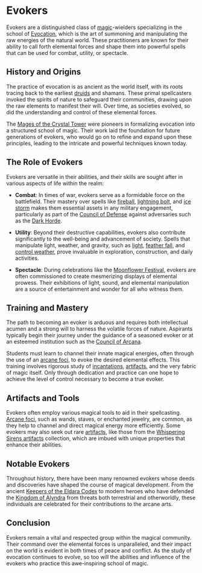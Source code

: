 # Evokers

Evokers are a distinguished class of [magic](Magic.md)-wielders specializing in the school of [Evocation](Evocation.md), which is the art of summoning and manipulating the raw energies of the natural world. These practitioners are known for their ability to call forth elemental forces and shape them into powerful spells that can be used for combat, utility, or spectacle.

## History and Origins

The practice of evocation is as ancient as the world itself, with its roots tracing back to the earliest [druids](Druids.md) and shamans. These primal spellcasters invoked the spirits of nature to safeguard their communities, drawing upon the raw elements to manifest their will. Over time, as societies evolved, so did the understanding and control of these elemental forces.

The [Mages of the Crystal Tower](Mages%20of%20the%20Crystal%20Tower.md) were pioneers in formalizing evocation into a structured school of magic. Their work laid the foundation for future generations of evokers, who would go on to refine and expand upon these principles, leading to the intricate and powerful techniques known today.

## The Role of Evokers

Evokers are versatile in their abilities, and their skills are sought after in various aspects of life within the realm:

- **Combat**: In times of war, evokers serve as a formidable force on the battlefield. Their mastery over spells like [fireball](Fireball.md), [lightning bolt](Lightning%20Bolt.md), and [ice storm](Ice%20Storm.md) makes them essential assets in any military engagement, particularly as part of the [Council of Defense](Council%20of%20Defense.md) against adversaries such as the [Dark Horde](Dark%20Horde.md).

- **Utility**: Beyond their destructive capabilities, evokers also contribute significantly to the well-being and advancement of society. Spells that manipulate light, weather, and gravity, such as [light](Light.md), [feather fall](Feather%20Fall.md), and [control weather](Control%20Weather.md), prove invaluable in exploration, construction, and daily activities.

- **Spectacle**: During celebrations like the [Moonflower Festival](Moonflower%20Festival.md), evokers are often commissioned to create mesmerizing displays of elemental prowess. Their exhibitions of light, sound, and elemental manipulation are a source of entertainment and wonder for all who witness them.

## Training and Mastery

The path to becoming an evoker is arduous and requires both intellectual acumen and a strong will to harness the volatile forces of nature. Aspirants typically begin their journey under the guidance of a seasoned evoker or at an esteemed institution such as the [Council of Arcana](Council%20of%20Arcana.md). 

Students must learn to channel their innate magical energies, often through the use of an [arcane foci](Arcane%20Foci.md), to evoke the desired elemental effects. This training involves rigorous study of [incantations](Incantations.md), [artifacts](Artifacts.md), and the very fabric of magic itself. Only through dedication and practice can one hope to achieve the level of control necessary to become a true evoker.

## Artifacts and Tools

Evokers often employ various magical tools to aid in their spellcasting. [Arcane foci](Arcane%20Foci.md), such as wands, staves, or enchanted jewelry, are common, as they help to channel and direct magical energy more efficiently. Some evokers may also seek out rare [artifacts](Artifacts.md), like those from the [Whispering Sirens artifacts](Whispering%20Sirens%20Artifacts.md) collection, which are imbued with unique properties that enhance their abilities.

## Notable Evokers

Throughout history, there have been many renowned evokers whose deeds and discoveries have shaped the course of magical development. From the ancient [Keepers of the Eldara Codex](Keepers%20of%20the%20Eldara%20Codex.md) to modern heroes who have defended the [Kingdom of Alyndra](Kingdom%20of%20Alyndra.md) from threats both terrestrial and otherworldly, these individuals are celebrated for their contributions to the arcane arts.

## Conclusion

Evokers remain a vital and respected group within the magical community. Their command over the elemental forces is unparalleled, and their impact on the world is evident in both times of peace and conflict. As the study of evocation continues to evolve, so too will the abilities and influence of the evokers who practice this awe-inspiring school of magic.